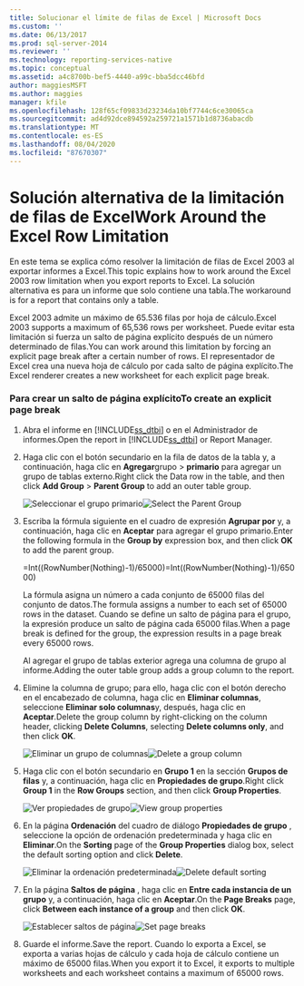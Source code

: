 ```yaml
---
title: Solucionar el límite de filas de Excel | Microsoft Docs
ms.custom: ''
ms.date: 06/13/2017
ms.prod: sql-server-2014
ms.reviewer: ''
ms.technology: reporting-services-native
ms.topic: conceptual
ms.assetid: a4c8700b-bef5-4440-a99c-bba5dcc46bfd
author: maggiesMSFT
ms.author: maggies
manager: kfile
ms.openlocfilehash: 128f65cf09833d23234da10bf7744c6ce30065ca
ms.sourcegitcommit: ad4d92dce894592a259721a1571b1d8736abacdb
ms.translationtype: MT
ms.contentlocale: es-ES
ms.lasthandoff: 08/04/2020
ms.locfileid: "87670307"
---
```

# <a name="work-around-the-excel-row-limitation"></a><span data-ttu-id="da3b9-102">Solución alternativa de la limitación de filas de Excel</span><span class="sxs-lookup"><span data-stu-id="da3b9-102">Work Around the Excel Row Limitation</span></span>
  <span data-ttu-id="da3b9-103">En este tema se explica cómo resolver la limitación de filas de Excel 2003 al exportar informes a Excel.</span><span class="sxs-lookup"><span data-stu-id="da3b9-103">This topic explains how to work around the Excel 2003 row limitation when you export reports to Excel.</span></span> <span data-ttu-id="da3b9-104">La solución alternativa es para un informe que solo contiene una tabla.</span><span class="sxs-lookup"><span data-stu-id="da3b9-104">The workaround is for a report that contains only a table.</span></span>  
  
 <span data-ttu-id="da3b9-105">Excel 2003 admite un máximo de 65.536 filas por hoja de cálculo.</span><span class="sxs-lookup"><span data-stu-id="da3b9-105">Excel 2003 supports a maximum of 65,536 rows per worksheet.</span></span> <span data-ttu-id="da3b9-106">Puede evitar esta limitación si fuerza un salto de página explícito después de un número determinado de filas.</span><span class="sxs-lookup"><span data-stu-id="da3b9-106">You can work around this limitation by forcing an explicit page break after a certain number of rows.</span></span> <span data-ttu-id="da3b9-107">El representador de Excel crea una nueva hoja de cálculo por cada salto de página explícito.</span><span class="sxs-lookup"><span data-stu-id="da3b9-107">The Excel renderer creates a new worksheet for each explicit page break.</span></span>  
  
### <a name="to-create-an-explicit-page-break"></a><span data-ttu-id="da3b9-108">Para crear un salto de página explícito</span><span class="sxs-lookup"><span data-stu-id="da3b9-108">To create an explicit page break</span></span>  
  
1.  <span data-ttu-id="da3b9-109">Abra el informe en [!INCLUDE[ss_dtbi](../../includes/ss-dtbi-md.md)] o en el Administrador de informes.</span><span class="sxs-lookup"><span data-stu-id="da3b9-109">Open the report in [!INCLUDE[ss_dtbi](../../includes/ss-dtbi-md.md)] or Report Manager.</span></span>  
  
2.  <span data-ttu-id="da3b9-110">Haga clic con el botón secundario en la fila de datos de la tabla y, a continuación, haga clic en **Agregar**grupo  >  **primario** para agregar un grupo de tablas externo.</span><span class="sxs-lookup"><span data-stu-id="da3b9-110">Right click the Data row in the table, and then click **Add Group** > **Parent Group** to add an outer table group.</span></span>  
  
     <span data-ttu-id="da3b9-111">![Seleccionar el grupo primario](../media/datarow-selectparentgroup.png "Seleccionar el grupo primario")</span><span class="sxs-lookup"><span data-stu-id="da3b9-111">![Select the Parent Group](../media/datarow-selectparentgroup.png "Select the Parent Group")</span></span>  
  
3.  <span data-ttu-id="da3b9-112">Escriba la fórmula siguiente en el cuadro de expresión **Agrupar por** y, a continuación, haga clic en **Aceptar** para agregar el grupo primario.</span><span class="sxs-lookup"><span data-stu-id="da3b9-112">Enter the following formula in the **Group by** expression box, and then click **OK** to add the parent group.</span></span>  
  
     <span data-ttu-id="da3b9-113">=Int((RowNumber(Nothing)-1)/65000)</span><span class="sxs-lookup"><span data-stu-id="da3b9-113">=Int((RowNumber(Nothing)-1)/65000)</span></span>  
  
     <span data-ttu-id="da3b9-114">La fórmula asigna un número a cada conjunto de 65000 filas del conjunto de datos.</span><span class="sxs-lookup"><span data-stu-id="da3b9-114">The formula assigns a number to each set of 65000 rows in the dataset.</span></span> <span data-ttu-id="da3b9-115">Cuando se define un salto de página para el grupo, la expresión produce un salto de página cada 65000 filas.</span><span class="sxs-lookup"><span data-stu-id="da3b9-115">When a page break is defined for the group, the expression results in a page break every 65000 rows.</span></span>  
  
     <span data-ttu-id="da3b9-116">Al agregar el grupo de tablas exterior agrega una columna de grupo al informe.</span><span class="sxs-lookup"><span data-stu-id="da3b9-116">Adding the outer table group adds a group column to the report.</span></span>  
  
4.  <span data-ttu-id="da3b9-117">Elimine la columna de grupo; para ello, haga clic con el botón derecho en el encabezado de columna, haga clic en **Eliminar columnas**, seleccione **Eliminar solo columnas**y, después, haga clic en **Aceptar**.</span><span class="sxs-lookup"><span data-stu-id="da3b9-117">Delete the group column by right-clicking on the column header, clicking **Delete Columns**, selecting **Delete columns only**, and then click **OK**.</span></span>  
  
     <span data-ttu-id="da3b9-118">![Eliminar un grupo de columnas](../media/groupcolumn-delete-updated.png "Eliminar un grupo de columnas")</span><span class="sxs-lookup"><span data-stu-id="da3b9-118">![Delete a group column](../media/groupcolumn-delete-updated.png "Delete a group column")</span></span>  
  
5.  <span data-ttu-id="da3b9-119">Haga clic con el botón secundario en **Grupo 1** en la sección **Grupos de filas** y, a continuación, haga clic en **Propiedades de grupo**.</span><span class="sxs-lookup"><span data-stu-id="da3b9-119">Right click **Group 1** in the **Row Groups** section, and then click **Group Properties**.</span></span>  
  
     <span data-ttu-id="da3b9-120">![Ver propiedades de grupo](../media/groupproperties-updated.png "Ver propiedades de grupo")</span><span class="sxs-lookup"><span data-stu-id="da3b9-120">![View group properties](../media/groupproperties-updated.png "View group properties")</span></span>  
  
6.  <span data-ttu-id="da3b9-121">En la página **Ordenación** del cuadro de diálogo **Propiedades de grupo** , seleccione la opción de ordenación predeterminada y haga clic en **Eliminar**.</span><span class="sxs-lookup"><span data-stu-id="da3b9-121">On the **Sorting** page of the **Group Properties** dialog box, select the default sorting option and click **Delete**.</span></span>  
  
     <span data-ttu-id="da3b9-122">![Eliminar la ordenación predeterminada](../media/groupproperties-sorting-updated.png "Eliminar la ordenación predeterminada")</span><span class="sxs-lookup"><span data-stu-id="da3b9-122">![Delete default sorting](../media/groupproperties-sorting-updated.png "Delete default sorting")</span></span>  
  
7.  <span data-ttu-id="da3b9-123">En la página **Saltos de página** , haga clic en **Entre cada instancia de un grupo** y, a continuación, haga clic en **Aceptar**.</span><span class="sxs-lookup"><span data-stu-id="da3b9-123">On the **Page Breaks** page, click **Between each instance of a group** and then click **OK**.</span></span>  
  
     <span data-ttu-id="da3b9-124">![Establecer saltos de página](../media/groupproperties-pagebreaks-updated.png "Establecer saltos de página")</span><span class="sxs-lookup"><span data-stu-id="da3b9-124">![Set page breaks](../media/groupproperties-pagebreaks-updated.png "Set page breaks")</span></span>  
  
8.  <span data-ttu-id="da3b9-125">Guarde el informe.</span><span class="sxs-lookup"><span data-stu-id="da3b9-125">Save the report.</span></span> <span data-ttu-id="da3b9-126">Cuando lo exporta a Excel, se exporta a varias hojas de cálculo y cada hoja de cálculo contiene un máximo de 65000 filas.</span><span class="sxs-lookup"><span data-stu-id="da3b9-126">When you export it to Excel, it exports to multiple worksheets and each worksheet contains a maximum of 65000 rows.</span></span>  
  
  
